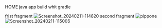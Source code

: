 HOME java app
build whit gradle

frist fragment
![Screenshot_20240211-114620](https://github.com/Artur73737/app-java/assets/83822636/9cdc36de-5f51-4882-ae28-546922475b2a)
second fragment
![pippone](https://github.com/Artur73737/app-java/assets/83822636/f39acd64-9c8a-47ed-b960-e331d97d2e72)
![Screenshot_20240211-115006](https://github.com/Artur73737/app-java/assets/83822636/d2364f78-4471-4045-830a-f576ccb9549c)
